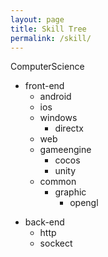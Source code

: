 ```yaml
---
layout: page
title: Skill Tree
permalink: /skill/
---
```


ComputerScience  
* front-end  
    * android  
    * ios  
    * windows  
        * directx  
    * web  
    * gameengine  
        * cocos  
        * unity  
    * common  
        * graphic  
            * opengl  
- back-end  
    * http  
    * sockect  
